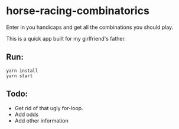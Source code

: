 # horse-racing-combinatorics

Enter in you handicaps and get all the combinations you should play.

This is a quick app built for my girlfriend's father.

## Run:

```
yarn install
yarn start
```

## Todo:
* Get rid of that ugly for-loop.
* Add odds
* Add other information
